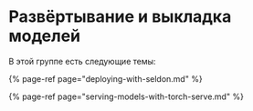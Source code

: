 # Развёртывание и выкладка моделей

В этой группе есть следующие темы:

{% page-ref page="deploying-with-seldon.md" %}

{% page-ref page="serving-models-with-torch-serve.md" %}

